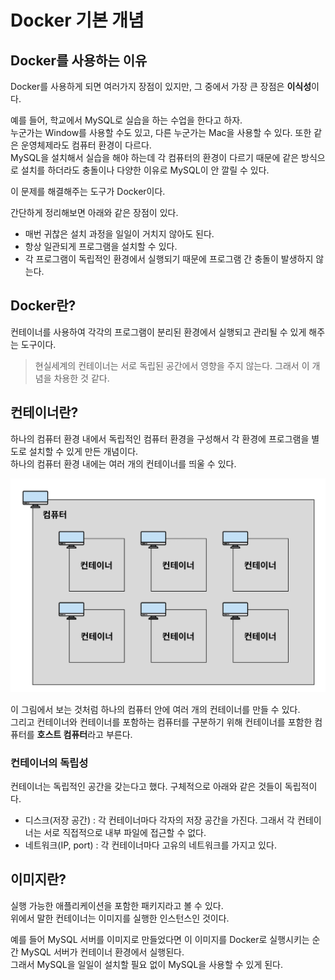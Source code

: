 # Docker 기본 개념

## Docker를 사용하는 이유
Docker를 사용하게 되면 여러가지 장점이 있지만, 그 중에서 가장 큰 장점은 **이식성**이다.

예를 들어, 학교에서 MySQL로 실습을 하는 수업을 한다고 하자.  
누군가는 Window를 사용할 수도 있고, 다른 누군가는 Mac을 사용할 수 있다. 또한 같은 운영체제라도 컴퓨터 환경이 다르다.  
MySQL을 설치해서 실습을 해야 하는데 각 컴퓨터의 환경이 다르기 때문에 같은 방식으로 설치를 하더라도 충돌이나 다양한 이유로 MySQL이 안 깔릴 수 있다.  

이 문제를 해결해주는 도구가 Docker이다.

간단하게 정리해보면 아래와 같은 장점이 있다.
- 매번 귀찮은 설치 과정을 일일이 거치지 않아도 된다.
- 항상 일관되게 프로그램을 설치할 수 있다.
- 각 프로그램이 독립적인 환경에서 실행되기 때문에 프로그램 간 충돌이 발생하지 않는다.

## Docker란?
컨테이너를 사용하여 각각의 프로그램이 분리된 환경에서 실행되고 관리될 수 있게 해주는 도구이다.

> 현실세계의 컨테이너는 서로 독립된 공간에서 영향을 주지 않는다. 그래서 이 개념을 차용한 것 같다.

## 컨테이너란?
하나의 컴퓨터 환경 내에서 독립적인 컴퓨터 환경을 구성해서 각 환경에 프로그램을 별도로 설치할 수 있게 만든 개념이다.  
하나의 컴퓨터 환경 내에는 여러 개의 컨테이너를 띄울 수 있다.  

![container](img/container.png)

이 그림에서 보는 것처럼 하나의 컴퓨터 안에 여러 개의 컨테이너를 만들 수 있다.  
그리고 컨테이너와 컨테이너를 포함하는 컴퓨터를 구분하기 위해 컨테이너를 포함한 컴퓨터를 **호스트 컴퓨터**라고 부른다.

### 컨테이너의 독립성
컨테이너는 독립적인 공간을 갖는다고 했다. 구체적으로 아래와 같은 것들이 독립적이다.
- 디스크(저장 공간) : 각 컨테이너마다 각자의 저장 공간을 가진다. 그래서 각 컨테이너는 서로 직접적으로 내부 파일에 접근할 수 없다.  
- 네트워크(IP, port) : 각 컨테이너마다 고유의 네트워크를 가지고 있다.

## 이미지란?
실행 가능한 애플리케이션을 포함한 패키지라고 볼 수 있다.  
위에서 말한 컨테이너는 이미지를 실행한 인스턴스인 것이다.

예를 들어 MySQL 서버를 이미지로 만들었다면 이 이미지를 Docker로 실행시키는 순간 MySQL 서버가 컨테이너 환경에서 실행된다.  
그래서 MySQL을 일일이 설치할 필요 없이 MySQL을 사용할 수 있게 된다.